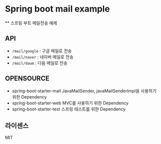 # Spring boot mail example

** 스프링 부트 메일전송 예제

## API

* `/mail/google` : 구글 메일로 전송 
* `/mail/naver` : 네이버 메일로 전송
* `/mail/daum` : 다음 메일로 전송

## OPENSOURCE

* spring-boot-starter-mail JavaMailSender, javaMailSenderImpl을 사용하기 위한 Dependency
* spring-boot-starter-web MVC를 사용하기 위한 Dependency
* spring-boot-starter-test 스프링 테스트를 위한 Dependency

## 라이센스

MIT
